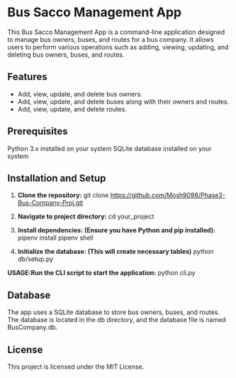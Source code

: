 # Bus Sacco Management App

This Bus Sacco Management App is a command-line application designed to manage bus owners, buses, and routes for a bus company. It allows users to perform various operations such as adding, viewing, updating, and deleting bus owners, buses, and routes.

## Features

- Add, view, update, and delete bus owners.
- Add, view, update, and delete buses along with their owners and routes.
- Add, view, update, and delete routes.

## Prerequisites

Python 3.x installed on your system
SQLite database installed on your system

## Installation and Setup

1. **Clone the repository:**
   git clone <https://github.com/Mosh9098/Phase3-Bus-Company-Proj.git>

2. **Navigate to project directory:**
cd your_project

3. **Install dependencies: (Ensure you have Python and pip installed):**
pipenv install
pipenv shell

4. **Initialize the database: (This will create necessary tables)**
python db/setup.py

**USAGE:Run the CLI script to start the application:**
python cli.py

## Database

The app uses a SQLite database to store bus owners, buses, and routes. The database is located in the db directory, and the database file is named BusCompany.db.

## License

This project is licensed under the MIT License.
